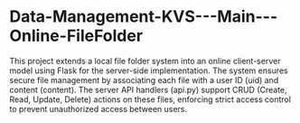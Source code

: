 # Data-Management-KVS---Main---Online-FileFolder
This project extends a local file folder system into an online client-server model using Flask for the server-side implementation. The system ensures secure file management by associating each file with a user ID (uid) and content (content). The server API handlers (api.py) support CRUD (Create, Read, Update, Delete) actions on these files, enforcing strict access control to prevent unauthorized access between users.
